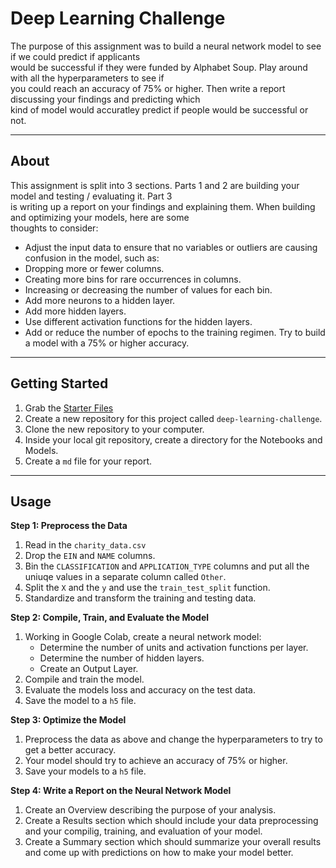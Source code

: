 # Deep Learning Challenge

The purpose of this assignment was to build a neural network model to see if we could predict if applicants  
would be successful if they were funded by Alphabet Soup. Play around with all the hyperparameters to see if  
you could reach an accuracy of 75% or higher. Then write a report discussing your findings and predicting which  
kind of model would accuratley predict if people would be successful or not.  

---

## About 

This assignment is split into 3 sections. Parts 1 and 2 are building your model and testing / evaluating it. Part 3  
is writing up a report on your findings and explaining them. When building and optimizing your models, here are some  
thoughts to consider:  
  * Adjust the input data to ensure that no variables or outliers are causing confusion in the model, such as:
  * Dropping more or fewer columns.
  * Creating more bins for rare occurrences in columns.  
  * Increasing or decreasing the number of values for each bin.
  * Add more neurons to a hidden layer.
  * Add more hidden layers.
  * Use different activation functions for the hidden layers.
  * Add or reduce the number of epochs to the training regimen.
Try to build a model with a 75% or higher accuracy.

---

## Getting Started

1. Grab the [Starter Files](https://github.com/Kaileycar/deep-learning-challenge/files/12778633/Starter_Code.zip)
2. Create a new repository for this project called `deep-learning-challenge`.
3. Clone the new repository to your computer.
4. Inside your local git repository, create a directory for the Notebooks and Models.
5. Create a `md` file for your report.

---

## Usage

**Step 1: Preprocess the Data**  
1. Read in the `charity_data.csv`
2. Drop the `EIN` and `NAME` columns.
3. Bin the `CLASSIFICATION` and `APPLICATION_TYPE` columns and put all the uniuqe values in a separate
   column called `Other`.
4. Split the `X` and the `y` and use the `train_test_split` function.
5. Standardize and transform the training and testing data.


**Step 2: Compile, Train, and Evaluate the Model**  
1. Working in Google Colab, create a neural network model:
     * Determine the number of units and activation functions per layer.
     * Determine the number of hidden layers.
     * Create an Output Layer.
2. Compile and train the model.
3. Evaluate the models loss and accuracy on the test data.
4. Save the model to a `h5` file.


**Step 3: Optimize the Model**  
1. Preprocess the data as above and change the hyperparameters to try to get a better accuracy.
2. Your model should try to achieve an accuracy of 75% or higher.
3. Save your models to a `h5` file.


**Step 4: Write a Report on the Neural Network Model**  
1. Create an Overview describing the purpose of your analysis.
2. Create a Results section which should include your data preprocessing and your compilig, training, and
   evaluation of your model.
3. Create a Summary section which should summarize your overall results and come up with predictions on how
   to make your model better.
